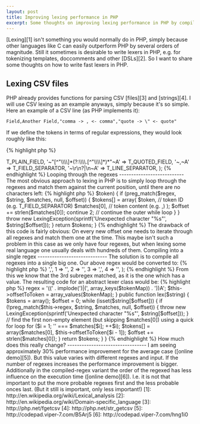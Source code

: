 ```yaml
---
layout: post
title: Improving lexing performance in PHP
excerpt: Some thoughts on improving lexing performance in PHP by compiling the individual token regexes into one big super-regex.
---
```

[Lexing][1] isn't something you would normally do in PHP, simply because other languages like C can
easily outperform PHP by several orders of magnitude. Still it sometimes is desirable to write
lexers in PHP, e.g. for tokenizing templates, doccomments and other [DSLs][2]. So I want to share
some thoughts on how to write fast lexers in PHP.

Lexing CSV files
----------------

PHP already provides functions for parsing CSV [files][3] and [strings][4]. I will use CSV lexing as
an example anyways, simply because it's so simple. Here an example of a CSV line (as PHP implements
it):

    Field,Another Field,"comma -> , <- comma","quote -> \" <- quote"

If we define the tokens in terms of regular expressions, they would look roughly like this:

{% highlight php %}
<?php
$tokenMap = array(
    '~[^",\r\n]+~A'                     => T_PLAIN_FIELD,
    '~"[^"\\\\]*(?:\\\\.[^"\\\\]*)*"~A' => T_QUOTED_FIELD,
    '~,~A'                              => T_FIELD_SEPARATOR,
    '~\r\n?|\n~A'                       => T_LINE_SEPARATOR,
);
{% endhighlight %}

Looping through the regexes
---------------------------

The most obvious approach to lexing in PHP is to simply loop through the regexes and match them
against the current position, until there are no characters left:

{% highlight php %}
<?php
function lex($string, array $tokenMap) {
    $tokens = array();

    $offset = 0; // current offset in string
    while (isset($string[$offset])) { // loop as long as we aren't at the end of the string
        foreach ($tokenMap as $regex => $token) {
            if (preg_match($regex, $string, $matches, null, $offset)) {
                $tokens[] = array(
                    $token,      // token ID      (e.g. T_FIELD_SEPARATOR)
                    $matches[0], // token content (e.g. ,)
                );
                $offset += strlen($matches[0]);
                continue 2; // continue the outer while loop
            }
        }

        throw new LexingException(sprintf('Unexpected character "%s"', $string[$offset]));
    }

    return $tokens;
}
{% endhighlight %}

The drawback of this code is fairly obvious: On every new offset one needs to iterate through all
regexes and match them one at the time. This maybe isn't such a problem in this case as we only have
four regexes, but when lexing some real language one usually deals with hundreds of them.

Compiling into a single regex
-----------------------------

The solution is to compile all regexes into a single big one. Our above regex would be converted to:

{% highlight php %}
<?php
$regex = '~
    ([^",\r\n]+)
  | ("[^"\\\\]*(?:\\\\.[^"\\\\]*)*")
  | (,)
  | (\r\n?|\n)
~xA';
{% endhighlight %}

But how can we use this? How can we know which of the four subregexes matched the string? Simple: As
all the subregexes are enclosed in parenthesis they are capturing groups. So our `$matches` array
will contain the matched string at position `[0]` and at the position of the matched subregex. All
other groups will be empty.

An example: If the regex matched the `,` subregex, we would get this `$matches` array:

{% highlight php %}
<?php
array(
    0 => ',',
    1 => '',
    2 => '',
    3 => ',',
    4 => '',
);
{% endhighlight %}

From this we know that the 3rd subregex matched, as it is the one which has a value.

The resulting code for an abstract lexer class would be:

{% highlight php %}
<?php
class Lexer {
    protected $regex;
    protected $offsetToToken;

    public function __construct(array $tokenMap) {
        $this->regex = '((' . implode(')|(', array_keys($tokenMap)) . '))A';
        $this->offsetToToken = array_values($tokenMap);
    }

    public function lex($string) {
        $tokens = array();

        $offset = 0;
        while (isset($string[$offset])) {
            if (!preg_match($this->regex, $string, $matches, null, $offset)) {
                throw new LexingException(sprintf('Unexpected character "%s"', $string[$offset]));
            }

            // find the first non-empty element (but skipping $matches[0]) using a quick for loop
            for ($i = 1; '' === $matches[$i]; ++$i);

            $tokens[] = array($matches[0], $this->offsetToToken[$i - 1]);

            $offset += strlen($matches[0]);
        }

        return $tokens;
    }
}
{% endhighlight %}

How much does this really change?
---------------------------------

I am seeing approximately 30% performance improvement for the average case ([online demo][5]). But
this value varies with different regexes and input. If the number of regexes increases the
performance improvement is bigger. Additionally in the compiled-regex variant the order of the
regexed has less influence on the execution time ([online demo][6]). I.e. it is not that important
to put the more probable regexes first and the less probable onces last. (But it still is important,
only less important!)

  [1]: http://en.wikipedia.org/wiki/Lexical_analysis
  [2]: http://en.wikipedia.org/wiki/Domain-specific_language
  [3]: http://php.net/fgetcsv
  [4]: http://php.net/str_getcsv
  [5]: http://codepad.viper-7.com/B5Arj5
  [6]: http://codepad.viper-7.com/hng1i0